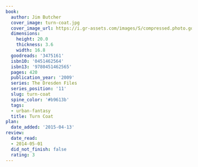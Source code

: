 ```yaml
---
book:
  author: Jim Butcher
  cover_image: turn-coat.jpg
  cover_image_url: https://i.gr-assets.com/images/S/compressed.photo.goodreads.com/books/1304027128l/3475161._SX98_.jpg
  dimensions:
    height: 20.0
    thickness: 3.6
    width: 16.8
  goodreads: '3475161'
  isbn10: '0451462564'
  isbn13: '9780451462565'
  pages: 420
  publication_year: '2009'
  series: The Dresden Files
  series_position: '11'
  slug: turn-coat
  spine_color: '#b9613b'
  tags:
  - urban-fantasy
  title: Turn Coat
plan:
  date_added: '2015-04-13'
review:
  date_read:
  - 2014-05-01
  did_not_finish: false
  rating: 3
---
```

